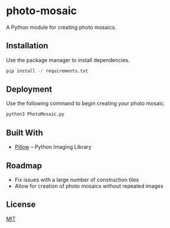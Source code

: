 # photo-mosaic
A Python module for creating photo mosaics.

## Installation
Use the package manager to install dependencies.

```bash
pip install -r requirements.txt
```

## Deployment
Use the following command to begin creating your photo mosaic.
```bash
python3 PhotoMosaic.py
```

## Built With
* [Pillow](https://pillow.readthedocs.io/en/stable/) – Python Imaging Library

## Roadmap
* Fix issues with a large number of construction tiles
* Allow for creation of photo mosaics without repeated images


## License
[MIT](https://choosealicense.com/licenses/mit/)
